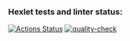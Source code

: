 ### Hexlet tests and linter status:

[![Actions Status](https://github.com/anorone/typescript-project-81/actions/workflows/hexlet-check.yml/badge.svg)](https://github.com/anorone/typescript-project-81/actions)
[![quality-check](https://github.com/zhenia-chugaev/forms/actions/workflows/quality-check.yml/badge.svg)](https://github.com/zhenia-chugaev/forms/actions/workflows/quality-check.yml)
